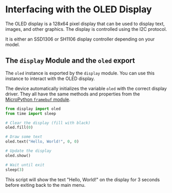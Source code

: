 # Interfacing with the OLED Display

The OLED display is a 128x64 pixel display that can be used to display text, images, and other graphics. The display is controlled using the I2C protocol.

It is either an SSD1306 or SH1106 display controller depending on your model.

## The `display` Module and the `oled` export

The `oled` instance is exported by the `display` module. You can use this instance to interact with the OLED display.

The device automatically initializes the variable `oled` with the correct display driver. They all have the same methods and properties from the [MicroPython `framebuf` module](https://docs.micropython.org/en/latest/library/framebuf.html).

```python
from display import oled
from time import sleep

# Clear the display (fill with black)
oled.fill(0)

# Draw some text
oled.text("Hello, World!", 0, 0)

# Update the display
oled.show()

# Wait until exit
sleep(3)
```

This script will show the text "Hello, World!" on the display for 3 seconds before exiting back to the main menu.
